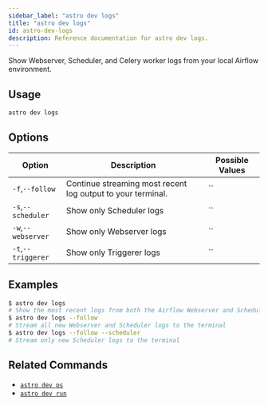 ```yaml
---
sidebar_label: "astro dev logs"
title: "astro dev logs"
id: astro-dev-logs
description: Reference documentation for astro dev logs.
---
```


Show Webserver, Scheduler, and Celery worker logs from your local Airflow environment.

## Usage

```sh
astro dev logs
```

## Options

| Option              | Description                                                                                                        | Possible Values             |
| ------------------- | ------------------------------------------------------------------------------------------------------------------ | --------------------------- |
| `-f`,`--follow` | Continue streaming most recent log output to your terminal. | ``|
| `-s`,`--scheduler`            | Show only Scheduler logs                                                                                  | ``                  |
| `-w`,`--webserver`            | Show only Webserver logs                                                                                  | ``                 |
| `-t`,`--triggerer`            | Show only Triggerer logs                                                                                  | ``                 |


## Examples

```sh
$ astro dev logs
# Show the most recent logs from both the Airflow Webserver and Scheduler
$ astro dev logs --follow
# Stream all new Webserver and Scheduler logs to the terminal
$ astro dev logs --follow --scheduler
# Stream only new Scheduler logs to the terminal
```

## Related Commands

- [`astro dev ps`](cli/astro-dev-ps.md)
- [`astro dev run`](cli/astro-dev-run.md)
